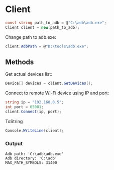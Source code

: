 # Client
``` csharp
const string path_to_adb = @"C:\adb\adb.exe";
Client client = new(path_to_adb);
```
Change path to adb.exe:
``` csharp
client.AdbPath = @"D:\tools\adb.exe";
```
## Methods
Get actual devices list:
``` csharp
Device[] devices = client.GetDevices();
```
Connect to remote Wi-Fi device using IP and port:
``` csharp
string ip = "192.168.0.5";
int port = 65001;
client.Connect(ip, port);
```
ToString
``` csharp
Console.WriteLine(client);
```
### Output
```
Adb path: 'C:\adb\adb.exe'
Adb directory: 'C:\adb'
MAX_PATH_SYMBOLS: 31400
```